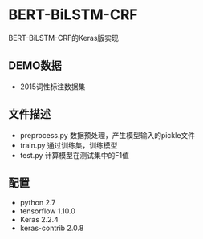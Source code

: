 # BERT-BiLSTM-CRF
BERT-BiLSTM-CRF的Keras版实现

## DEMO数据
- 2015词性标注数据集

## 文件描述
- preprocess.py 数据预处理，产生模型输入的pickle文件
- train.py 通过训练集，训练模型
- test.py 计算模型在测试集中的F1值

## 配置
- python 2.7
- tensorflow 1.10.0
- Keras 2.2.4
- keras-contrib 2.0.8
